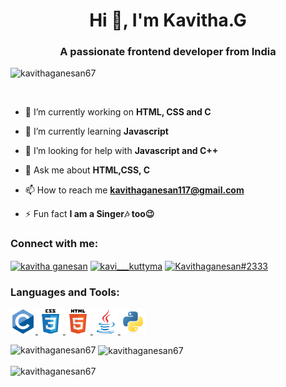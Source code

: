 <h1 align="center">Hi 👋, I'm Kavitha.G</h1>
<h3 align="center">A passionate frontend developer from India</h3>

<p align="left"> <img src="https://komarev.com/ghpvc/?username=kavithaganesan67&label=Profile%20views&color=0e75b6&style=flat" alt="kavithaganesan67" /> </p>

<p align="left"> <a href="https://twitter.com/" target="blank"><img src="https://img.shields.io/twitter/follow/?logo=twitter&style=for-the-badge" alt="" /></a> </p>

- 🔭 I’m currently working on **HTML, CSS and C**

- 🌱 I’m currently learning **Javascript**

- 🤝 I’m looking for help with **Javascript and C++**

- 💬 Ask me about **HTML,CSS, C**

- 📫 How to reach me **kavithaganesan117@gmail.com**

- ⚡ Fun fact **I am a Singer🎶 too😉**

<h3 align="left">Connect with me:</h3>
<p align="left">
<a href="https://linkedin.com/in/kavitha ganesan" target="blank"><img align="center" src="https://raw.githubusercontent.com/rahuldkjain/github-profile-readme-generator/master/src/images/icons/Social/linked-in-alt.svg" alt="kavitha ganesan" height="30" width="40" /></a>
<a href="https://instagram.com/kavi___kuttyma" target="blank"><img align="center" src="https://raw.githubusercontent.com/rahuldkjain/github-profile-readme-generator/master/src/images/icons/Social/instagram.svg" alt="kavi___kuttyma" height="30" width="40" /></a>
<a href="https://discord.gg/Kavithaganesan#2333" target="blank"><img align="center" src="https://raw.githubusercontent.com/rahuldkjain/github-profile-readme-generator/master/src/images/icons/Social/discord.svg" alt="Kavithaganesan#2333" height="30" width="40" /></a>
</p>

<h3 align="left">Languages and Tools:</h3>
<p align="left"> <a href="https://www.cprogramming.com/" target="_blank"> <img src="https://raw.githubusercontent.com/devicons/devicon/master/icons/c/c-original.svg" alt="c" width="40" height="40"/> </a> <a href="https://www.w3schools.com/css/" target="_blank"> <img src="https://raw.githubusercontent.com/devicons/devicon/master/icons/css3/css3-original-wordmark.svg" alt="css3" width="40" height="40"/> </a> <a href="https://www.w3.org/html/" target="_blank"> <img src="https://raw.githubusercontent.com/devicons/devicon/master/icons/html5/html5-original-wordmark.svg" alt="html5" width="40" height="40"/> </a> <a href="https://www.java.com" target="_blank"> <img src="https://raw.githubusercontent.com/devicons/devicon/master/icons/java/java-original.svg" alt="java" width="40" height="40"/> </a> <a href="https://www.python.org" target="_blank"> <img src="https://raw.githubusercontent.com/devicons/devicon/master/icons/python/python-original.svg" alt="python" width="40" height="40"/> </a> </p>

<p><img align="left" src="https://github-readme-stats.vercel.app/api/top-langs?username=kavithaganesan67&show_icons=true&locale=en&layout=compact" alt="kavithaganesan67" /></p>

<p>&nbsp;<img align="center" src="https://github-readme-stats.vercel.app/api?username=kavithaganesan67&show_icons=true&locale=en" alt="kavithaganesan67" /></p>

<p><img align="center" src="https://github-readme-streak-stats.herokuapp.com/?user=kavithaganesan67&" alt="kavithaganesan67" /></p>
